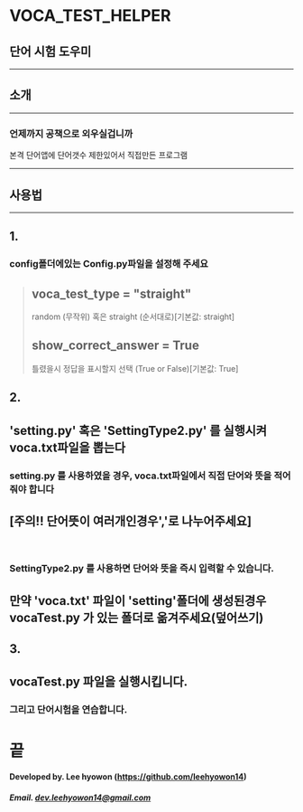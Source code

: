 # VOCA_TEST_HELPER
## 단어 시험 도우미
------------------
## 소개
-----------
### 언제까지 공책으로 외우실겁니까
본격 단어앱에 단어갯수 제한있어서 직접만든 프로그램

-------------- 
## 사용법
------------
## 1.
###  config폴더에있는 Config.py파일을 설정해 주세요
> ## voca_test_type = "straight" 
> random (무작위) 혹은 straight (순서대로)[기본값: straight]
> ## show_correct_answer = True
>틀렸을시 정답을 표시할지 선택 (True or False)[기본값: True]

## 2.
## 'setting.py' 혹은 'SettingType2.py' 를 실행시켜 voca.txt파일을 뽑는다
### setting.py 를 사용하였을 경우, voca.txt파일에서 직접 단어와 뜻을 적어줘야 합니다 
## **[주의!! 단어뜻이 여러개인경우','로 나누어주세요]**
<br/>

### SettingType2.py 를 사용하면 단어와 뜻을 즉시 입력할 수 있습니다.
## 만약 'voca.txt' 파일이 'setting'폴더에 생성된경우 vocaTest.py 가 있는 폴더로 옮겨주세요(덮어쓰기)

## 3.
## vocaTest.py 파일을 실행시킵니다.
### 그리고 단어시험을 연습합니다.

# 끝

#### Developed by. Lee hyowon (https://github.com/leehyowon14)
##### Email. dev.leehyowon14@gmail.com